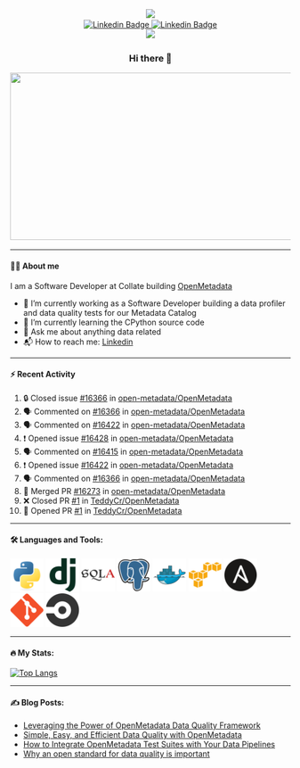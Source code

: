 <div id="header" align="center">
  <img src="https://media.giphy.com/media/5eLDrEaRGHegx2FeF2/giphy.gif" width="100"/>
</div>
<div id="badges" align="center">
  <a href="https://www.linkedin.com/in/teddycrepineau/">
    <img src="https://shields.io/badge/Linkedin-blue?logo=linkedin&logoColor=white&style=for-the-badge" alt="Linkedin Badge"/>
  </a>
  <a href="https://medium.com/@teddycrpineau">
    <img src="https://shields.io/badge/Medium-black?logo=medium&logoColor=white&style=for-the-badge" alt="Linkedin Badge"/>
  </a>
</div>
<div align="center">
  <img src="https://komarev.com/ghpvc/?username=TeddyCr&color=blue&style=flat-square" />
</div>

<h3 align="center">
Hi there 👋
</h3>
<div align="center">
  <img src="https://media.giphy.com/media/L8K62iTDkzGX6/giphy.gif" width="600" height="300"/>
</div>

---

#### :technologist: About me
I am a Software Developer at Collate building <a href="https://open-metadata.org"/>OpenMetadata</a>
- 🔭 I’m currently working as a Software Developer building a data profiler and data quality tests for our Metadata Catalog
- 🐍 I’m currently learning the CPython source code
- 💬 Ask me about anything data related
- 📬 How to reach me: [Linkedin](https://shields.io/badge/Linkedin-blue?logo=linkedin&logoColor=white&style=for-the-badge)

---

#### ⚡️ Recent Activity
<!--START_SECTION:activity-->
1. 🔒 Closed issue [#16366](https://github.com/open-metadata/OpenMetadata/issues/16366) in [open-metadata/OpenMetadata](https://github.com/open-metadata/OpenMetadata)
2. 🗣 Commented on [#16366](https://github.com/open-metadata/OpenMetadata/issues/16366#issuecomment-2135355792) in [open-metadata/OpenMetadata](https://github.com/open-metadata/OpenMetadata)
3. 🗣 Commented on [#16422](https://github.com/open-metadata/OpenMetadata/issues/16422#issuecomment-2134417882) in [open-metadata/OpenMetadata](https://github.com/open-metadata/OpenMetadata)
4. ❗ Opened issue [#16428](https://github.com/open-metadata/OpenMetadata/issues/16428) in [open-metadata/OpenMetadata](https://github.com/open-metadata/OpenMetadata)
5. 🗣 Commented on [#16415](https://github.com/open-metadata/OpenMetadata/pull/16415#issuecomment-2132978052) in [open-metadata/OpenMetadata](https://github.com/open-metadata/OpenMetadata)
6. ❗ Opened issue [#16422](https://github.com/open-metadata/OpenMetadata/issues/16422) in [open-metadata/OpenMetadata](https://github.com/open-metadata/OpenMetadata)
7. 🗣 Commented on [#16366](https://github.com/open-metadata/OpenMetadata/issues/16366#issuecomment-2132873869) in [open-metadata/OpenMetadata](https://github.com/open-metadata/OpenMetadata)
8. 🎉 Merged PR [#16273](https://github.com/open-metadata/OpenMetadata/pull/16273) in [open-metadata/OpenMetadata](https://github.com/open-metadata/OpenMetadata)
9. ❌ Closed PR [#1](https://github.com/TeddyCr/OpenMetadata/pull/1) in [TeddyCr/OpenMetadata](https://github.com/TeddyCr/OpenMetadata)
10. 💪 Opened PR [#1](https://github.com/TeddyCr/OpenMetadata/pull/1) in [TeddyCr/OpenMetadata](https://github.com/TeddyCr/OpenMetadata)
<!--END_SECTION:activity-->

---

#### :hammer_and_wrench: Languages and Tools:
<div>
   <img src="https://github.com/devicons/devicon/blob/master/icons/python/python-original.svg" width="60" height="60"/>
   <img src="https://github.com/devicons/devicon/blob/master/icons/django/django-plain.svg" width="60" height="60"/>
   <img src="https://github.com/devicons/devicon/blob/master/icons/sqlalchemy/sqlalchemy-original.svg" width="60" height="60"/>
   <img src="https://github.com/devicons/devicon/blob/master/icons/postgresql/postgresql-original.svg" width="60" height="60"/>
   <img src="https://github.com/devicons/devicon/blob/master/icons/docker/docker-original.svg" width="60" height="60"/>
   <img src="https://github.com/devicons/devicon/blob/master/icons/amazonwebservices/amazonwebservices-original.svg" width="60" height="60"/>
   <img src="https://github.com/devicons/devicon/blob/master/icons/ansible/ansible-original.svg" width="60" height="60"/>
   <img src="https://github.com/devicons/devicon/blob/master/icons/git/git-original.svg" width="60" height="60"/>
   <img src="https://github.com/devicons/devicon/blob/master/icons/circleci/circleci-plain.svg" width="60" height="60"/>
</div>

---

#### 🔥 My Stats:
[![Top Langs](https://github-readme-stats.vercel.app/api/top-langs/?username=TeddyCr&layout=compact&hide=javascript,html,css)](https://github.com/anuraghazra/github-readme-stats)

---

#### ✍️ Blog Posts:
<!-- BLOG-POST-LIST:START -->
- [Leveraging the Power of OpenMetadata Data Quality Framework](https://blog.open-metadata.org/leveraging-the-power-of-openmetadata-data-quality-framework-385ba2d8eaf?source=rss-16e0670af08f------2)
- [Simple, Easy, and Efficient Data Quality with OpenMetadata](https://blog.open-metadata.org/simple-easy-and-efficient-data-quality-with-openmetadata-1c4e7d329364?source=rss-16e0670af08f------2)
- [How to Integrate OpenMetadata Test Suites with Your Data Pipelines](https://blog.open-metadata.org/how-to-integrate-openmetadata-test-suites-with-your-data-pipelines-d83fb55fa494?source=rss-16e0670af08f------2)
- [Why an open standard for data quality is important](https://blog.open-metadata.org/why-are-we-building-a-data-quality-standard-1753fae87259?source=rss-16e0670af08f------2)
<!-- BLOG-POST-LIST:END -->
